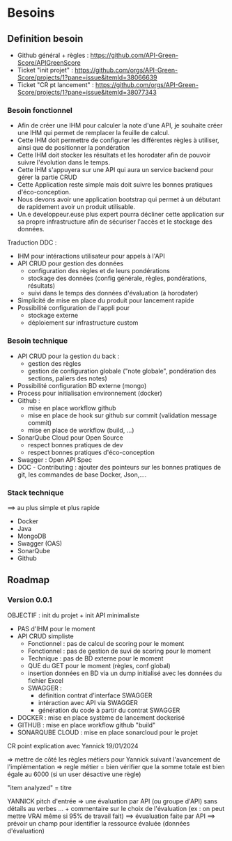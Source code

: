 # Besoins

## Definition besoin

- Github général + règles : https://github.com/API-Green-Score/APIGreenScore
- Ticket "init projet" : https://github.com/orgs/API-Green-Score/projects/1?pane=issue&itemId=38066639
- Ticket "CR pt lancement" : https://github.com/orgs/API-Green-Score/projects/1?pane=issue&itemId=38077343

### Besoin fonctionnel

- Afin de créer une IHM pour calculer la note d'une API, je souhaite créer une IHM qui permet de remplacer la feuille de calcul.
- Cette IHM doit permettre de configurer les différentes règles à utiliser, ainsi que de positionner la pondération
- Cette IHM doit stocker les résultats et les horodater afin de pouvoir suivre l'évolution dans le temps.
- Cette IHM s'appuyera sur une API qui aura un service backend pour gérer la partie CRUD
- Cette Application reste simple mais doit suivre les bonnes pratiques d'éco-conception.
- Nous devons avoir une application bootstrap qui permet à un débutant de rapidement avoir un produit utilisable.
- Un.e developpeur.euse plus expert pourra décliner cette application sur sa propre infrastructure afin de sécuriser l'accès et le stockage des données.

Traduction DDC :

- IHM pour intéractions utilisateur pour appels à l'API
- API CRUD pour gestion des données
  - configuration des règles et de leurs pondérations
  - stockage des données (config générale, règles, pondérations, résultats)
  - suivi dans le temps des données d'évaluation (à horodater)
- Simplicité de mise en place du produit pour lancement rapide
- Possibilité configuration de l'appli pour
  - stockage externe
  - déploiement sur infrastructure custom

### Besoin technique

- API CRUD pour la gestion du back :
  - gestion des règles
  - gestion de configuration globale ("note globale", pondération des sections, paliers des notes)
- Possibilité configuration BD externe (mongo)
- Process pour initialisation environnement (docker)
- Github :
  - mise en place workflow github
  - mise en place de hook sur github sur commit (validation message commit)
  - mise en place de workflow (build, ...)
- SonarQube Cloud pour Open Source
  - respect bonnes pratiques de dev
  - respect bonnes pratiques d'éco-conception
- Swagger : Open API Spec
- DOC - Contributing : ajouter des pointeurs sur les bonnes pratiques de git, les commandes de base Docker, Json,….

### Stack technique

==> au plus simple et plus rapide

- Docker
- Java
- MongoDB
- Swagger (OAS)
- SonarQube
- Github

## Roadmap

### Version 0.0.1

OBJECTIF : init du projet + init API minimaliste

- PAS d'IHM pour le moment
- API CRUD simpliste
  - Fonctionnel : pas de calcul de scoring pour le moment
  - Fonctionnel : pas de gestion de suvi de scoring pour le moment
  - Technique : pas de BD externe pour le moment
  - QUE du GET pour le moment (règles, conf global)
  - insertion données en BD via un dump initialisé avec les données du fichier Excel
  - SWAGGER :
    - définition contrat d'interface SWAGGER
    - intéraction avec API via SWAGGER
    - génération du code à partir du contrat SWAGGER
- DOCKER : mise en place système de lancement dockerisé
- GITHUB : mise en place workflow github "build"
- SONARQUBE CLOUD : mise en place sonarcloud pour le projet

CR point explication avec Yannick 19/01/2024

=> mettre de côté les règles métiers pour Yannick suivant l'avancement de l'implémentation
=> regle métier = bien vérifier que la somme totale est bien égale au 6000 (si un user désactive une règle)

"item analyzed" = titre

YANNICK pitch d'entrée => une évaluation par API (ou groupe d'API) sans détails au verbes ... + commentaire sur le choix de l'évaluation (ex : on peut mettre VRAI même si 95% de travail fait)
==> évualuation faite par API ==> prévoir un champ pour identifier la ressource évaluée (données d'évaluation)
